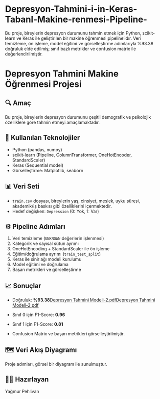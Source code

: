 # Depresyon-Tahmini-i-in-Keras-Tabanl-Makine-renmesi-Pipeline-
Bu proje, bireylerin depresyon durumunu tahmin etmek için Python, scikit-learn ve Keras ile geliştirilen bir makine öğrenmesi pipeline’ıdır. Veri temizleme, ön işleme, model eğitimi ve görselleştirme adımlarıyla %93.38 doğruluk elde edilmiş; sınıf bazlı metrikler ve confusion matrix ile değerlendirilmiştir.
# Depresyon Tahmini Makine Öğrenmesi Projesi

## 🔍 Amaç
Bu proje, bireylerin depresyon durumunu çeşitli demografik ve psikolojik özelliklere göre tahmin etmeyi amaçlamaktadır.

## 🧠 Kullanılan Teknolojiler
- Python (pandas, numpy)
- scikit-learn (Pipeline, ColumnTransformer, OneHotEncoder, StandardScaler)
- Keras (Sequential model)
- Görselleştirme: Matplotlib, seaborn

## 📊 Veri Seti
- `train.csv` dosyası, bireylerin yaş, cinsiyet, meslek, uyku süresi, akademik/iş baskısı gibi özelliklerini içermektedir.
- Hedef değişken: `Depression` (0: Yok, 1: Var)

## ⚙️ Pipeline Adımları
1. Veri temizleme (`UNKNOWN` değerlerin işlenmesi)
2. Kategorik ve sayısal sütun ayrımı
3. OneHotEncoding + StandardScaler ile ön işleme
4. Eğitim/doğrulama ayrımı (`train_test_split`)
5. Keras ile sinir ağı modeli kurulumu
6. Model eğitimi ve doğrulama
7. Başarı metrikleri ve görselleştirme

## 📈 Sonuçlar
- Doğruluk: **%93.38**[Depresyon Tahmini Modeli-2.pdf](https://github.com/user-attachments/files/23173730/Depresyon.Tahmini.Modeli-2.pdf)[Depresyon Tahmini Modeli-2.pdf](https://github.com/user-attachments/files/23173732/Depresyon.Tahmini.Modeli-2.pdf)


- Sınıf 0 için F1-Score: **0.96**
- Sınıf 1 için F1-Score: **0.81**
- Confusion Matrix ve başarı metrikleri görselleştirilmiştir.

## 🗺️ Veri Akış Diyagramı
Proje adımları, görsel bir diyagram ile sunulmuştur.


## 👩‍💻 Hazırlayan
Yağmur Pehlivan
